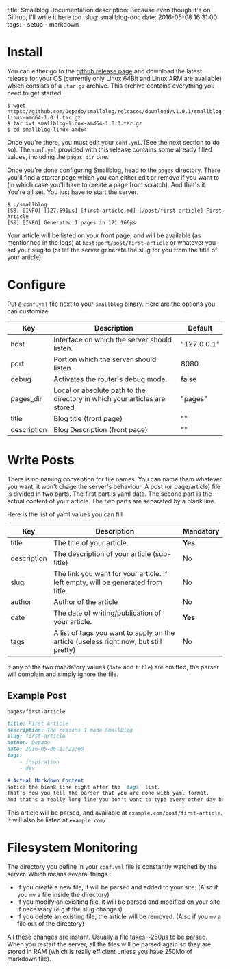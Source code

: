 title: Smallblog Documentation
description: Because even though it's on Github, I'll write it here too.
slug: smallblog-doc
date: 2016-05-08 16:31:00
tags:
    - setup
    - markdown

# Install

You can either go to the [github release page](https://github.com/Depado/smallblog/releases) and download the latest release for your OS (currently only Linux 64Bit and Linux ARM are available) which consists of a `.tar.gz` archive. This archive contains everything you need to get started.

```
$ wget https://github.com/Depado/smallblog/releases/download/v1.0.1/smallblog-linux-amd64-1.0.1.tar.gz
$ tar xvf smallblog-linux-amd64-1.0.0.tar.gz
$ cd smallblog-linux-amd64
```
Once you're there, you must edit your `conf.yml`. (See the next section to do so). The `conf.yml` provided with this release contains some already filled values, including the `pages_dir` one.

Once you're done configuring Smallblog, head to the `pages` directory. There you'll find a starter page which you can either edit or remove if you want to (in which case you'll have to create a page from scratch). And that's it. You're all set. You just have to start the server.

```
$ ./smallblog
[SB] [INFO] [127.691µs] [first-article.md] [/post/first-article] First Article
[SB] [INFO] Generated 1 pages in 171.166µs
```

Your article will be listed on your front page, and will be available (as mentionned in the logs) at `host:port/post/first-article` or whatever you set your slug to (or let the server generate the slug for you from the title of your article).

# Configure

Put a `conf.yml` file next to your `smallblog` binary. Here are the options you
can customize

| Key         | Description                                                               | Default     |
| ----------- | ------------------------------------------------------------------------- | ----------- |
| host        | Interface on which the server should listen.                              | "127.0.0.1" |
| port        | Port on which the server should listen.                                   | 8080        |
| debug       | Activates the router's debug mode.                                        | false       |
| pages_dir   | Local or absolute path to the directory in which your articles are stored | "pages"     |
| title       | Blog title (front page)                                                   | ""          |
| description | Blog Description (front page)                                             | ""          |

# Write Posts

There is no naming convention for file names. You can name them whatever you
want, it won't chage the server's behaviour. A post (or page/article) file is
divided in two parts. The first part is yaml data. The second part is the actual
content of your article. The two parts are separated by a blank line.

Here is the list of yaml values you can fill

| Key         | Description                                                                           | Mandatory |
| ----------- | ------------------------------------------------------------------------------------- | --------- |
| title       | The title of your article.                                                            | **Yes**   |
| description | The description of your article (sub-title)                                           | No        |
| slug        | The link you want for your article. If left empty, will be generated from title.      | No        |
| author      | Author of the article                                                                 | No        |
| date        | The date of writing/publication of your article.                                      | **Yes**   |
| tags        | A list of tags you want to apply on the article (useless right now, but still pretty) | No        |

If any of the two mandatory values (`date` and `title`) are omitted, the parser will complain and simply ignore the file.

## Example Post

`pages/first-article`

```markdown
title: First Article
description: The reasons I made SmallBlog
slug: first-article
author: Depado
date: 2016-05-06 11:22:00
tags:
    - inspiration
    - dev

# Actual Markdown Content
Notice the blank line right after the `tags` list.
That's how you tell the parser that you are done with yaml format.
And that's a really long line you don't want to type every other day because it's excessively long.
```

This article will be parsed, and available at `example.com/post/first-article`.
It will also be listed at `example.com/`.

# Filesystem Monitoring

The directory you define in your `conf.yml` file is constantly watched by the
server. Which means several things :
 - If you create a new file, it will be parsed and added to your site.
   (Also if you `mv` a file inside the directory)
 - If you modify an exisiting file, it will be parsed and modified on your site
   if necessary (e.g if the slug changes).
 - If you delete an existing file, the article will be removed. (Also if you
   `mv` a file out of the directory)

All these changes are instant. Usually a file takes ~250µs to be parsed. When
you restart the server, all the files will be parsed again so they are stored in
RAM (which is really efficient unless you have 250Mo of markdown file).
